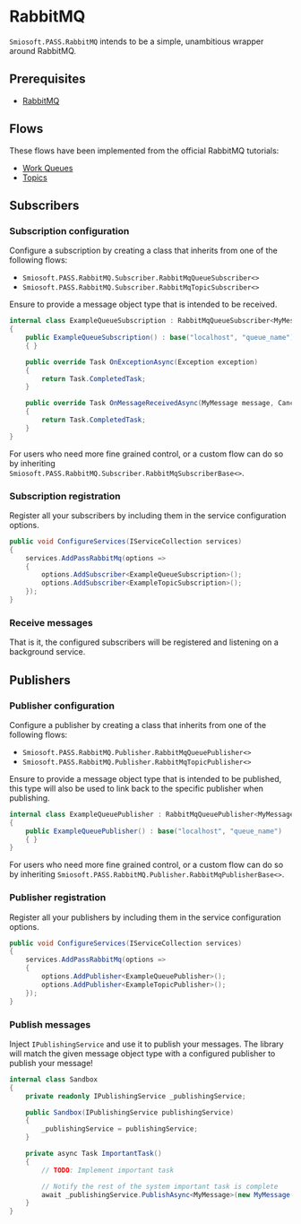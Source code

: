 # RabbitMQ

`Smiosoft.PASS.RabbitMQ` intends to be a simple, unambitious wrapper around RabbitMQ.

## Prerequisites

- [RabbitMQ](https://www.rabbitmq.com/download.html)

## Flows

These flows have been implemented from the official RabbitMQ tutorials:

- [Work Queues](https://www.rabbitmq.com/tutorials/tutorial-two-dotnet.html)
- [Topics](https://www.rabbitmq.com/tutorials/tutorial-five-dotnet.html)

## Subscribers

### Subscription configuration

Configure a subscription by creating a class that inherits from one of the following flows:

- `Smiosoft.PASS.RabbitMQ.Subscriber.RabbitMqQueueSubscriber<>`
- `Smiosoft.PASS.RabbitMQ.Subscriber.RabbitMqTopicSubscriber<>`

Ensure to provide a message object type that is intended to be received.

```csharp
internal class ExampleQueueSubscription : RabbitMqQueueSubscriber<MyMessage>
{
	public ExampleQueueSubscription() : base("localhost", "queue_name")
	{ }

	public override Task OnExceptionAsync(Exception exception)
    {
        return Task.CompletedTask;
    }

    public override Task OnMessageReceivedAsync(MyMessage message, CancellationToken cancellationToken)
    {
        return Task.CompletedTask;
    }
}
```

For users who need more fine grained control, or a custom flow can do so by inheriting `Smiosoft.PASS.RabbitMQ.Subscriber.RabbitMqSubscriberBase<>`.

### Subscription registration

Register all your subscribers by including them in the service configuration options.

```csharp
public void ConfigureServices(IServiceCollection services)
{
	services.AddPassRabbitMq(options =>
	{
		options.AddSubscriber<ExampleQueueSubscription>();
		options.AddSubscriber<ExampleTopicSubscription>();
	});
}
```

### Receive messages

That is it, the configured subscribers will be registered and listening on a background service.

## Publishers

### Publisher configuration

Configure a publisher by creating a class that inherits from one of the following flows:

- `Smiosoft.PASS.RabbitMQ.Publisher.RabbitMqQueuePublisher<>`
- `Smiosoft.PASS.RabbitMQ.Publisher.RabbitMqTopicPublisher<>`

Ensure to provide a message object type that is intended to be published, this type will also be used to link back to the specific publisher when publishing.

```csharp
internal class ExampleQueuePublisher : RabbitMqQueuePublisher<MyMessage>
{
	public ExampleQueuePublisher() : base("localhost", "queue_name")
	{ }
}
```

For users who need more fine grained control, or a custom flow can do so by inheriting `Smiosoft.PASS.RabbitMQ.Publisher.RabbitMqPublisherBase<>`.

### Publisher registration

Register all your publishers by including them in the service configuration options.

```csharp
public void ConfigureServices(IServiceCollection services)
{
	services.AddPassRabbitMq(options =>
	{
		options.AddPublisher<ExampleQueuePublisher>();
		options.AddPublisher<ExampleTopicPublisher>();
	});
}
```

### Publish messages

Inject `IPublishingService` and use it to publish your messages. The library will match the given message object type with a configured publisher to publish your message!

```csharp
internal class Sandbox
{
	private readonly IPublishingService _publishingService;

	public Sandbox(IPublishingService publishingService)
	{
		_publishingService = publishingService;
	}

	private async Task ImportantTask()
	{
		// TODO: Implement important task

		// Notify the rest of the system important task is complete
		await _publishingService.PublishAsync<MyMessage>(new MyMessage("That thing you asked for is done."))
	}
}
```
